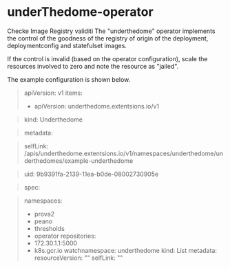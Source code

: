 # underThedome-operator
Checke Image Registry validiti
The "underthedome" operator implements the control of the goodness of the registry of origin of the deployment, deploymentconfig and statefulset images.

If the control is invalid (based on the operator configuration), scale the resources involved to zero and note the resource as "jailed".

The example configuration is shown below.


>apiVersion: v1
>items:
>- apiVersion: underthedome.extentsions.io/v1

>  kind: Underthedome

>  metadata:

>    selfLink: /apis/underthedome.extentsions.io/v1/namespaces/underthedome/underthedomes/example-underthedome

>    uid: 9b9391fa-2139-11ea-b0de-08002730905e

>  spec:

>    namespaces:
>    - prova2
>    - peano
>    - thresholds
>    - operator
>    repositories:
>    - 172.30.1.1:5000
>    - k8s.gcr.io
>    watchnamespace: underthedome
>kind: List
>metadata:
>  resourceVersion: ""
>  selfLink: ""
